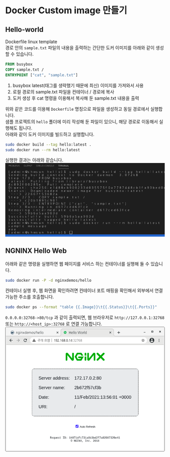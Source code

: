 # Docker Custom image 만들기  

## Hello-world  
Dockerfile linux template   
경로 안의 `sample.txt` 파일의 내용을 출력하는 간단한 도커 이미지를 아래와 같이 생성할 수 있습니다.   
  
```Dockerfile
FROM busybox
COPY sample.txt /
ENTRYPOINT ["cat", "sample.txt"]
```
1. busybox latest(태그를 생략했기 때문에 최신) 이미지를 가져와서 사용  
2. 로컬 경로의 sample.txt 파일을 컨테이너 / 경로에 복사  
3. 도커 생성 후 cat 명령을 이용해서 복사해 둔 sample.txt 내용을 출력  
  
위와 같은 코드를 이용해 `Dockerfile` 명칭으로 파일을 생성하고 동일 경로에서 실행합니다.  
샘플 프로젝트의 `hello` 폴더에 미리 작성해 둔 파일이 있으니, 해당 경로로 이동해서 실행해도 됩니다.  
아래와 같이 도커 이미지를 빌드하고 실행합니다.  
```bash
sudo docker build --tag hello:latest . 
sudo docker run --rm hello:latest 
```
실행한 결과는 아래와 같습니다.  
![Docker hello](../imgs/docker-hello-console.png)   
  
## NGNINX Hello Web
아래와 같은 명령을 실행하면 웹 페이지를 서비스 하는 컨테이너를 실행해 둘 수 있습니다.  
```bash
sudo docker run -P -d nginxdemos/hello
```
컨테이너 실행 후, 웹 화면을 확인하려면 컨테이너 포트 매핑을 확인해서 외부에서 연결 가능한 주소를 호출합니다.  
```bash
sudo docker ps --format "table {{.Image}}\t{{.Status}}\t{{.Ports}}"
```
`0.0.0.0:32768->80/tcp` 과 같이 출력되면, 웹 브라우저로 `http://127.0.0.1:32768` 또는 `http://<host_ip>:32768` 로 연결 가능합니다.  
![Docker NGINX hello](../imgs/nginx-hello.png) 

